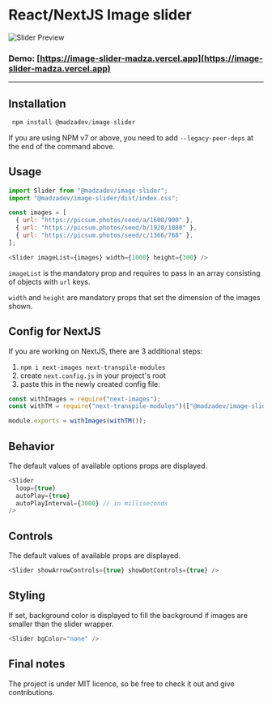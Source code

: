 # React/NextJS Image slider

![Slider Preview](https://images.ctfassets.net/zlsyc9paq6sa/6wX3r2sDGHSPjMEmIk8nSi/5f9e6581fe9b7bf9cf721ffb14aad6b2/image_slider_preview.gif)

### Demo: [https://image-slider-madza.vercel.app](https://image-slider-madza.vercel.app)

---

## Installation

```javascript
 npm install @madzadev/image-slider
```

If you are using NPM v7 or above, you need to add `--legacy-peer-deps` at the end of the command above.

## Usage

```javascript
import Slider from "@madzadev/image-slider";
import "@madzadev/image-slider/dist/index.css";
```

```javascript
const images = [
  { url: "https://picsum.photos/seed/a/1600/900" },
  { url: "https://picsum.photos/seed/b/1920/1080" },
  { url: "https://picsum.photos/seed/c/1366/768" },
];
```

```javascript
<Slider imageList={images} width={1000} height={300} />
```

`imageList` is the mandatory prop and requires to pass in
an array consisting of objects with `url` keys.

`width` and `height` are mandatory props that
set the dimension of the images shown.

## Config for NextJS

If you are working on NextJS, there are 3 additional steps:

1. `npm i next-images next-transpile-modules`
2. create `next.config.js` in your project's root
3. paste this in the newly created config file:

```javascript
const withImages = require("next-images");
const withTM = require("next-transpile-modules")(["@madzadev/image-slider"]);

module.exports = withImages(withTM());
```

## Behavior

The default values of available options props are displayed.

```javascript
<Slider
  loop={true}
  autoPlay={true}
  autoPlayInterval={3000} // in milliseconds
/>
```

## Controls

The default values of available props are displayed.

```javascript
<Slider showArrowControls={true} showDotControls={true} />
```

## Styling

If set, background color is displayed to fill the background if images are smaller than the slider wrapper.

```javascript
<Slider bgColor="none" />
```

## Final notes

The project is under MIT licence, so be free to check it out and give
contributions.

